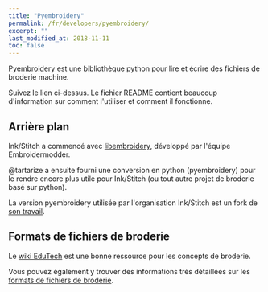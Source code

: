 ```yaml
---
title: "Pyembroidery"
permalink: /fr/developers/pyembroidery/
excerpt: ""
last_modified_at: 2018-11-11
toc: false
---
```


[Pyembroidery](https://github.com/inkstitch/pyembroidery) est une bibliothèque python pour lire et écrire des fichiers de broderie machine.

Suivez le lien ci-dessus. Le fichier README contient beaucoup d'information sur comment l'utiliser et comment il fonctionne.

## Arrière plan

Ink/Stitch a commencé avec [libembroidery](https://github.com/Embroidermodder/libembroidery), développé par l'équipe Embroidermodder.

@tartarize a ensuite fourni une conversion en python (pyembroidery) pour le rendre encore plus utile pour Ink/Stitch (ou tout autre projet de broderie basé sur python).

La version pyembroidery utilisée par l'organisation Ink/Stitch est un fork de [son travail](https://github.com/EmbroidePy/pyembroidery).

## Formats de fichiers de broderie

Le [wiki EduTech](http://edutechwiki.unige.ch/en/Machine_embroidery) est une bonne ressource pour les concepts de broderie.

Vous pouvez également  y trouver des informations très détaillées sur les [formats de fichiers de broderie](http://edutechwiki.unige.ch/fr/Embroidery_format).



